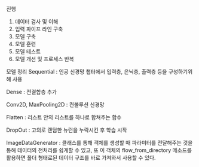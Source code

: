 진행 
1. 데이터 검사 및 이해
2. 입력 파이프 라인 구축
3. 모델 구축
4. 모델 훈련
5. 모델 테스트
6. 모델 개선 및 프로세스 반복

모델 정리
Sequential : 인공 신경망 챕터에서 입력층, 은닉층, 출력층 등을 구성하기위해 사용

Dense : 전결합층 추가

Conv2D, MaxPooling2D : 컨볼루션 신경망

Flatten : 리스트 안의 리스트를 하나로 합쳐주는 함수

DropOut : 고의로 랜덤한 뉴런을 누락시킨 후 학습 시작

ImageDataGenerator : 클래스를 통해 객체를 생성할 때 파라미터를 전달해주는 것을 통해 데이터의 전처리를 쉽게할 수 있고, 또 이 객체의 flow_from_directory 메소드를 활용하면 폴더 형태로된 데이터 구조를 바로 가져와서 사용할 수 있다.
